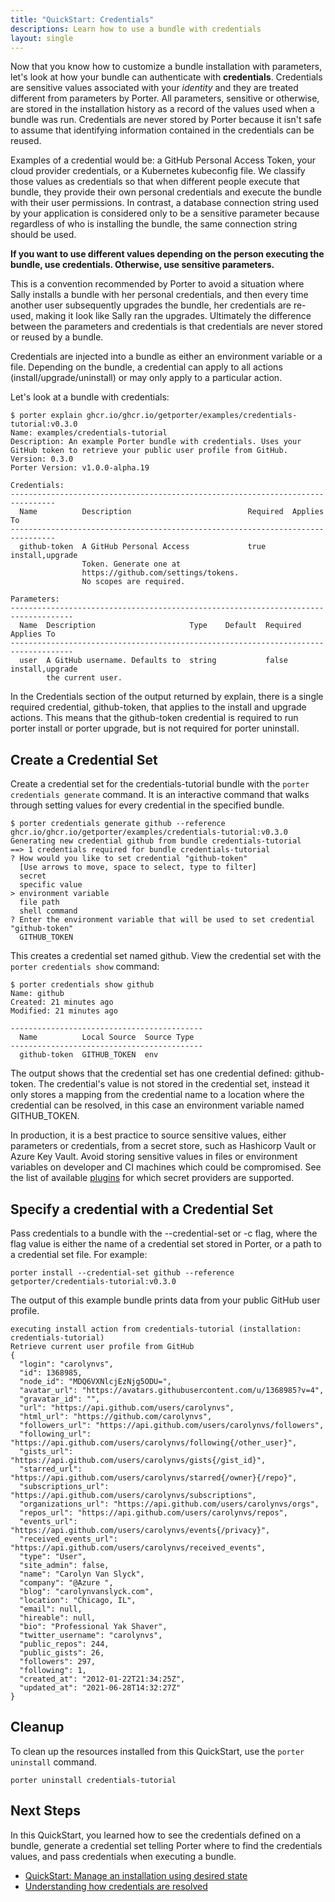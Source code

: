 ```yaml
---
title: "QuickStart: Credentials"
descriptions: Learn how to use a bundle with credentials
layout: single
---
```


Now that you know how to customize a bundle installation with parameters, let's look at how your bundle can authenticate with **credentials**.
Credentials are sensitive values associated with your _identity_ and they are treated different from parameters by Porter.
All parameters, sensitive or otherwise, are stored in the installation history as a record of the values used when a bundle was run.
Credentials are never stored by Porter because it isn't safe to assume that identifying information contained in the credentials can be reused.

Examples of a credential would be: a GitHub Personal Access Token, your cloud provider credentials, or a Kubernetes kubeconfig file.
We classify those values as credentials so that when different people execute that bundle, they provide their own personal credentials and execute the bundle with their user permissions.
In contrast, a database connection string used by your application is considered only to be a sensitive parameter because regardless of who is installing the bundle, the same connection string should be used.

**If you want to use different values depending on the person executing the bundle, use credentials. Otherwise, use sensitive parameters.**

This is a convention recommended by Porter to avoid a situation where Sally installs a bundle with her personal credentials, and then every time another user subsequently upgrades the bundle, her credentials are re-used, making it look like Sally ran the upgrades.
Ultimately the difference between the parameters and credentials is that credentials are never stored or reused by a bundle.

Credentials are injected into a bundle as either an environment variable or a file.
Depending on the bundle, a credential can apply to all actions (install/upgrade/uninstall) or may only apply to a particular action.

Let's look at a bundle with credentials:

```console
$ porter explain ghcr.io/ghcr.io/getporter/examples/credentials-tutorial:v0.3.0
Name: examples/credentials-tutorial
Description: An example Porter bundle with credentials. Uses your GitHub token to retrieve your public user profile from GitHub.
Version: 0.3.0
Porter Version: v1.0.0-alpha.19

Credentials:
--------------------------------------------------------------------------------
  Name          Description                          Required  Applies To
--------------------------------------------------------------------------------
  github-token  A GitHub Personal Access             true      install,upgrade
                Token. Generate one at
                https://github.com/settings/tokens.
                No scopes are required.

Parameters:
------------------------------------------------------------------------------------
  Name  Description                     Type    Default  Required  Applies To
------------------------------------------------------------------------------------
  user  A GitHub username. Defaults to  string           false     install,upgrade
        the current user.
```

In the Credentials section of the output returned by explain, there is a single required credential, github-token, that applies to the install and upgrade actions.
This means that the github-token credential is required to run porter install or porter upgrade, but is not required for porter uninstall.

## Create a Credential Set

Create a credential set for the credentials-tutorial bundle with the `porter credentials generate` command. It is an interactive command that walks through setting values for every credential in the specified bundle.

```console
$ porter credentials generate github --reference ghcr.io/ghcr.io/getporter/examples/credentials-tutorial:v0.3.0
Generating new credential github from bundle credentials-tutorial
==> 1 credentials required for bundle credentials-tutorial
? How would you like to set credential "github-token"
  [Use arrows to move, space to select, type to filter]
  secret
  specific value
> environment variable
  file path
  shell command
? Enter the environment variable that will be used to set credential "github-token"
  GITHUB_TOKEN
```

This creates a credential set named github.
View the credential set with the `porter credentials show` command:

```console
$ porter credentials show github
Name: github
Created: 21 minutes ago
Modified: 21 minutes ago

-------------------------------------------
  Name          Local Source  Source Type
-------------------------------------------
  github-token  GITHUB_TOKEN  env
```

The output shows that the credential set has one credential defined: github-token. The credential's value is not stored in the credential set, instead it only stores a mapping from the credential name to a location where the credential can be resolved, in this case an environment variable named GITHUB_TOKEN.

In production, it is a best practice to source sensitive values, either parameters or credentials, from a secret store, such as Hashicorp Vault or Azure Key Vault.
Avoid storing sensitive values in files or environment variables on developer and CI machines which could be compromised.
See the list of available [plugins](/plugins/) for which secret providers are supported.

## Specify a credential with a Credential Set

Pass credentials to a bundle with the \--credential-set or -c flag, where the flag value is either the name of a credential set stored in Porter, or a path to a credential set file.
For example:

```
porter install --credential-set github --reference getporter/credentials-tutorial:v0.3.0
```

The output of this example bundle prints data from your public GitHub user profile.

```plaintext
executing install action from credentials-tutorial (installation: credentials-tutorial)
Retrieve current user profile from GitHub
{
  "login": "carolynvs",
  "id": 1368985,
  "node_id": "MDQ6VXNlcjEzNjg5ODU=",
  "avatar_url": "https://avatars.githubusercontent.com/u/1368985?v=4",
  "gravatar_id": "",
  "url": "https://api.github.com/users/carolynvs",
  "html_url": "https://github.com/carolynvs",
  "followers_url": "https://api.github.com/users/carolynvs/followers",
  "following_url": "https://api.github.com/users/carolynvs/following{/other_user}",
  "gists_url": "https://api.github.com/users/carolynvs/gists{/gist_id}",
  "starred_url": "https://api.github.com/users/carolynvs/starred{/owner}{/repo}",
  "subscriptions_url": "https://api.github.com/users/carolynvs/subscriptions",
  "organizations_url": "https://api.github.com/users/carolynvs/orgs",
  "repos_url": "https://api.github.com/users/carolynvs/repos",
  "events_url": "https://api.github.com/users/carolynvs/events{/privacy}",
  "received_events_url": "https://api.github.com/users/carolynvs/received_events",
  "type": "User",
  "site_admin": false,
  "name": "Carolyn Van Slyck",
  "company": "@Azure ",
  "blog": "carolynvanslyck.com",
  "location": "Chicago, IL",
  "email": null,
  "hireable": null,
  "bio": "Professional Yak Shaver",
  "twitter_username": "carolynvs",
  "public_repos": 244,
  "public_gists": 26,
  "followers": 297,
  "following": 1,
  "created_at": "2012-01-22T21:34:25Z",
  "updated_at": "2021-06-28T14:32:27Z"
}
```

## Cleanup

To clean up the resources installed from this QuickStart, use the `porter uninstall` command. 

```
porter uninstall credentials-tutorial
```

## Next Steps 

In this QuickStart, you learned how to see the credentials defined on a bundle, generate a credential set telling Porter where to find the credentials values, and pass credentials when executing a bundle.

* [QuickStart: Manage an installation using desired state](/quickstart/desired-state/)
* [Understanding how credentials are resolved](/credentials/)
